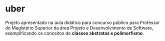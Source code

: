 # uber
Projeto apresentado na aula didática para concurso público para Professor do Magistério Superior da área Projeto e Desenvolvimento de Software, exemplificando os conceitos de **classes abstratas e polimorfismo**.
